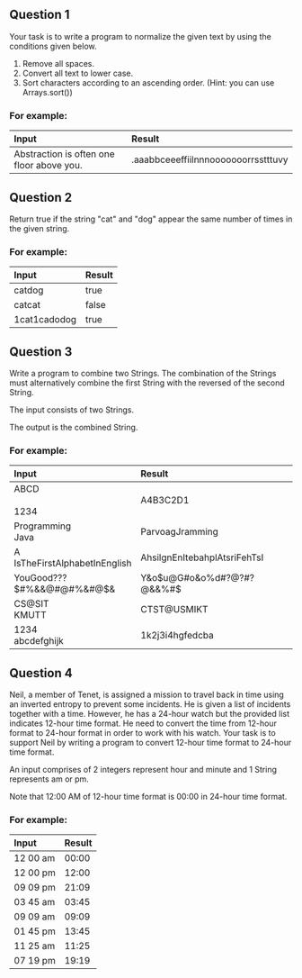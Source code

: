 ## Question 1  
Your task is to write a program to normalize the given text by using the conditions given below.

1. Remove all spaces.
2. Convert all text to lower case.
3. Sort characters according to an ascending order. (Hint: you can use Arrays.sort())
### For example:
| **Input**     | **Result** |
|:--------------|:-----------|
|Abstraction is often one floor above you.| .aaabbceeeffiilnnnooooooorrsstttuvy|

## Question 2  
Return true if the string "cat" and "dog" appear the same number of times in the given string.

### For example:
| **Input**     | **Result** |
|:--------------|:-----------|
|catdog| true|
|catcat| false|
|1cat1cadodog|true|

## Question 3  
Write a program to combine two Strings. The combination of the Strings must alternatively combine the first String with the reversed of the second String.  

The input consists of two Strings.  

The output is the combined String.
### For example:
| **Input**     | **Result** |
|:--------------|:-----------|
|ABCD<br><br>1234| A4B3C2D1|
|Programming<br>Java|ParvoagJramming|
|A<br>IsTheFirstAlphabetInEnglish|AhsilgnEnItebahplAtsriFehTsI|
|YouGood???<br>$#%&&@#@#%&#@$&|Y&o$u@G#o&o%d#?@?#?@&&%#$|
|CS@SIT<br>KMUTT|CTST@USMIKT|
|1234<br>abcdefghijk|1k2j3i4hgfedcba|

## Question 4  
Neil, a member of Tenet, is assigned a mission to travel back in time using an inverted entropy to prevent some incidents. He is given a list of incidents together with a time. However, he has a 24-hour watch but the provided list indicates 12-hour time format. He need to convert the time from 12-hour format to 24-hour format in order to work with his watch. Your task is to support Neil by writing a program to convert 12-hour time format to 24-hour time format.

An input comprises of 2 integers represent hour and minute and 1 String represents am or pm.

Note that 12:00 AM of 12-hour time format is 00:00 in 24-hour time format.
### For example:
| **Input**     | **Result** |
|:--------------|:-----------|
|12 00 am|00:00|
|12 00 pm|12:00|
|09 09 pm|21:09|
|03 45 am|03:45|
|09 09 am|09:09|
|01 45 pm|13:45|
|11 25 am|11:25|
|07 19 pm|19:19|
